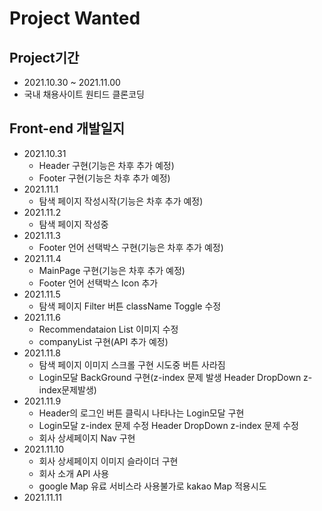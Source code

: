 # Project Wanted

## Project기간
+ 2021.10.30 ~ 2021.11.00
+ 국내 채용사이트 원티드 클론코딩

## Front-end 개발일지
+ 2021.10.31 
  + Header 구현(기능은 차후 추가 예정)
  + Footer 구현(기능은 차후 추가 예정)
+ 2021.11.1
  + 탐색 페이지 작성시작(기능은 차후 추가 예정)
+ 2021.11.2
  + 탐색 페이지 작성중
+ 2021.11.3
  + Footer 언어 선택박스 구현(기능은 차후 추가 예정)
+ 2021.11.4
  + MainPage 구현(기능은 차후 추가 예정)
  + Footer 언어 선택박스 Icon 추가
+ 2021.11.5
  + 탐색 페이지 Filter 버튼 className Toggle 수정 
+ 2021.11.6
  + Recommendataion List 이미지 수정
  + companyList 구현(API 추가 예정)
+ 2021.11.8
  + 탐색 페이지 이미지 스크롤 구현 시도중 버튼 사라짐
  + Login모달 BackGround 구현(z-index 문제 발생 Header DropDown z-index문제발생)
+ 2021.11.9
  + Header의 로그인 버튼 클릭시 나타나는 Login모달 구현
  + Login모달 z-index 문제 수정 Header DropDown z-index 문제 수정
  + 회사 상세페이지 Nav 구현 
+ 2021.11.10
  + 회사 상세페이지 이미지 슬라이더 구현
  + 회사 소개 API 사용
  + google Map 유료 서비스라 사용불가로 kakao Map 적용시도
+ 2021.11.11
